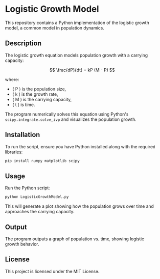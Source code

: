 # Logistic Growth Model

This repository contains a Python implementation of the logistic growth model, a common model in population dynamics.

## Description
The logistic growth equation models population growth with a carrying capacity:

$$
\frac{dP}{dt} = kP (M - P)
$$


where:
- \( P \) is the population size,
- \( k \) is the growth rate,
- \( M \) is the carrying capacity,
- \( t \) is time.

The program numerically solves this equation using Python's `scipy.integrate.solve_ivp` and visualizes the population growth.

## Installation
To run the script, ensure you have Python installed along with the required libraries:

```sh
pip install numpy matplotlib scipy
```

## Usage
Run the Python script:

```sh
python LogisticGrowthModel.py
```

This will generate a plot showing how the population grows over time and approaches the carrying capacity.

## Output
The program outputs a graph of population vs. time, showing logistic growth behavior.

## License
This project is licensed under the MIT License.

